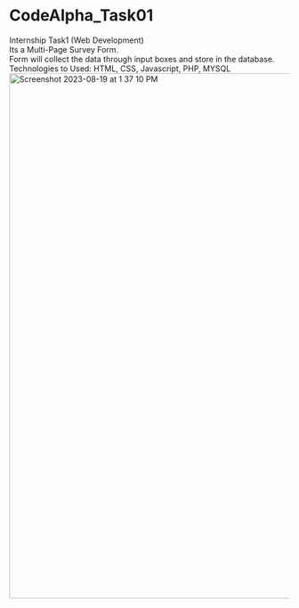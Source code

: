 # CodeAlpha_Task01
Internship Task1 (Web Development) <br> Its a Multi-Page Survey Form.<br> Form will collect the data through input boxes and store in the database. <br> Technologies to Used: HTML, CSS, Javascript, PHP, MYSQL <br> 
<img width="944" alt="Screenshot 2023-08-19 at 1 37 10 PM" src="https://github.com/akshaydeepakpawar/CodeAlpha_Task01/assets/109955302/24d5777d-bc82-45cd-97de-f8aae0343601">
